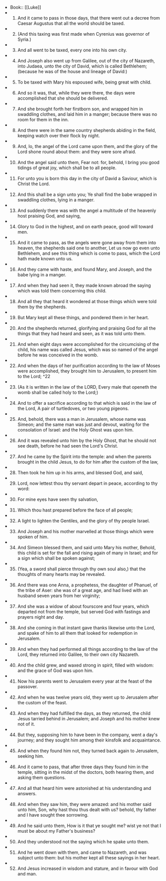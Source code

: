 - Book:: [[Luke]]
- 1. And it came to pass in those days, that there went out a decree from Caesar Augustus that all the world should be taxed.
- 2. (And this taxing was first made when Cyrenius was governor of Syria.)
- 3. And all went to be taxed, every one into his own city.
- 4. And Joseph also went up from Galilee, out of the city of Nazareth, into Judaea, unto the city of David, which is called Bethlehem; (because he was of the house and lineage of David:)
- 5. To be taxed with Mary his espoused wife, being great with child.
- 6. And so it was, that, while they were there, the days were accomplished that she should be delivered.
- 7. And she brought forth her firstborn son, and wrapped him in swaddling clothes, and laid him in a manger; because there was no room for them in the inn.
- 8. And there were in the same country shepherds abiding in the field, keeping watch over their flock by night.
- 9. And, lo, the angel of the Lord came upon them, and the glory of the Lord shone round about them: and they were sore afraid.
- 10. And the angel said unto them, Fear not: for, behold, I bring you good tidings of great joy, which shall be to all people.
- 11. For unto you is born this day in the city of David a Saviour, which is Christ the Lord.
- 12. And this shall be a sign unto you; Ye shall find the babe wrapped in swaddling clothes, lying in a manger.
- 13. And suddenly there was with the angel a multitude of the heavenly host praising God, and saying,
- 14. Glory to God in the highest, and on earth peace, good will toward men.
- 15. And it came to pass, as the angels were gone away from them into heaven, the shepherds said one to another, Let us now go even unto Bethlehem, and see this thing which is come to pass, which the Lord hath made known unto us.
- 16. And they came with haste, and found Mary, and Joseph, and the babe lying in a manger.
- 17. And when they had seen it, they made known abroad the saying which was told them concerning this child.
- 18. And all they that heard it wondered at those things which were told them by the shepherds.
- 19. But Mary kept all these things, and pondered them in her heart.
- 20. And the shepherds returned, glorifying and praising God for all the things that they had heard and seen, as it was told unto them.
- 21. And when eight days were accomplished for the circumcising of the child, his name was called Jesus, which was so named of the angel before he was conceived in the womb.
- 22. And when the days of her purification according to the law of Moses were accomplished, they brought him to Jerusalem, to present him to the Lord; ^22
- 23. (As it is written in the law of the LORD, Every male that openeth the womb shall be called holy to the Lord;)
- 24. And to offer a sacrifice according to that which is said in the law of the Lord, A pair of turtledoves, or two young pigeons.
- 25. And, behold, there was a man in Jerusalem, whose name was Simeon; and the same man was just and devout, waiting for the consolation of Israel: and the Holy Ghost was upon him.
- 26. And it was revealed unto him by the Holy Ghost, that he should not see death, before he had seen the Lord's Christ.
- 27. And he came by the Spirit into the temple: and when the parents brought in the child Jesus, to do for him after the custom of the law,
- 28. Then took he him up in his arms, and blessed God, and said,
- 29. Lord, now lettest thou thy servant depart in peace, according to thy word:
- 30. For mine eyes have seen thy salvation,
- 31. Which thou hast prepared before the face of all people;
- 32. A light to lighten the Gentiles, and the glory of thy people Israel.
- 33. And Joseph and his mother marvelled at those things which were spoken of him.
- 34. And Simeon blessed them, and said unto Mary his mother, Behold, this child is set for the fall and rising again of many in Israel; and for a sign which shall be spoken against;
- 35. (Yea, a sword shall pierce through thy own soul also,) that the thoughts of many hearts may be revealed.
- 36. And there was one Anna, a prophetess, the daughter of Phanuel, of the tribe of Aser: she was of a great age, and had lived with an husband seven years from her virginity;
- 37. And she was a widow of about fourscore and four years, which departed not from the temple, but served God with fastings and prayers night and day.
- 38. And she coming in that instant gave thanks likewise unto the Lord, and spake of him to all them that looked for redemption in Jerusalem.
- 39. And when they had performed all things according to the law of the Lord, they returned into Galilee, to their own city Nazareth.
- 40. And the child grew, and waxed strong in spirit, filled with wisdom: and the grace of God was upon him.
- 41. Now his parents went to Jerusalem every year at the feast of the passover.
- 42. And when he was twelve years old, they went up to Jerusalem after the custom of the feast.
- 43. And when they had fulfilled the days, as they returned, the child Jesus tarried behind in Jerusalem; and Joseph and his mother knew not of it.
- 44. But they, supposing him to have been in the company, went a day's journey; and they sought him among their kinsfolk and acquaintance.
- 45. And when they found him not, they turned back again to Jerusalem, seeking him.
- 46. And it came to pass, that after three days they found him in the temple, sitting in the midst of the doctors, both hearing them, and asking them questions.
- 47. And all that heard him were astonished at his understanding and answers.
- 48. And when they saw him, they were amazed: and his mother said unto him, Son, why hast thou thus dealt with us? behold, thy father and I have sought thee sorrowing.
- 49. And he said unto them, How is it that ye sought me? wist ye not that I must be about my Father's business?
- 50. And they understood not the saying which he spake unto them.
- 51. And he went down with them, and came to Nazareth, and was subject unto them: but his mother kept all these sayings in her heart.
- 52. And Jesus increased in wisdom and stature, and in favour with God and man.
